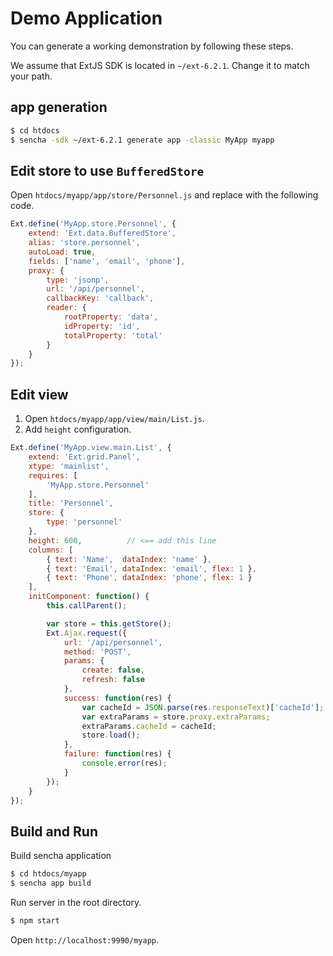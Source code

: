 # Demo Application
You can generate a working demonstration by following these steps.

We assume that ExtJS SDK is located in `~/ext-6.2.1`. Change it to match your path.

## app generation
```bash
$ cd htdocs
$ sencha -sdk ~/ext-6.2.1 generate app -classic MyApp myapp
```

## Edit store to use `BufferedStore`
Open `htdocs/myapp/app/store/Personnel.js` and replace with the following code.

```javascript
Ext.define('MyApp.store.Personnel', {
    extend: 'Ext.data.BufferedStore',
    alias: 'store.personnel',
	autoLoad: true,
    fields: ['name', 'email', 'phone'],
	proxy: {
		type: 'jsonp',
		url: '/api/personnel',
		callbackKey: 'callback',
		reader: {
			rootProperty: 'data',
			idProperty: 'id',
			totalProperty: 'total'
		}
	}
});
```

## Edit view
1. Open `htdocs/myapp/app/view/main/List.js`.
2. Add `height` configuration.

```javascript
Ext.define('MyApp.view.main.List', {
    extend: 'Ext.grid.Panel',
    xtype: 'mainlist',
    requires: [
        'MyApp.store.Personnel'
    ],
    title: 'Personnel',
    store: {
        type: 'personnel'
    },
	height: 600,          // <== add this line
    columns: [
        { text: 'Name',  dataIndex: 'name' },
        { text: 'Email', dataIndex: 'email', flex: 1 },
        { text: 'Phone', dataIndex: 'phone', flex: 1 }
    ],
    initComponent: function() {
        this.callParent();

        var store = this.getStore();
        Ext.Ajax.request({
            url: '/api/personnel',
            method: 'POST',
            params: {
                create: false,
                refresh: false
            },
            success: function(res) {
                var cacheId = JSON.parse(res.responseText)['cacheId'];
                var extraParams = store.proxy.extraParams;
                extraParams.cacheId = cacheId;
                store.load();
            },
            failure: function(res) {
                console.error(res);
            }
        });
    }   
});
```

## Build and Run
Build sencha application

```bash
$ cd htdocs/myapp
$ sencha app build
```

Run server in the root directory.

```bash
$ npm start
```

Open `http://localhost:9990/myapp`.
